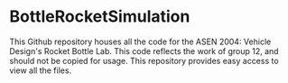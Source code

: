 # BottleRocketSimulation
This Github repository houses all the code for the ASEN 2004: Vehicle Design's Rocket Bottle Lab. This code reflects the work of group 12, and should not be copied for usage. This repository provides easy access to view all the files. 
